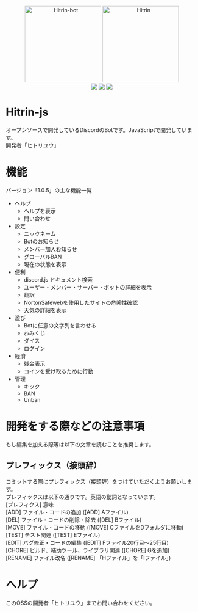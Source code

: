 <div align="center">
  <br>
  <img src="https://user-images.githubusercontent.com/89414334/145695368-bef31b6e-256d-4812-8156-382402e60fc7.png"alt="Hitrin-bot" width="200px">
  <img src="https://user-images.githubusercontent.com/89414334/153596103-4e5dbe22-928e-42d3-b4b3-325a31bc853b.png"alt="Hitrin" width="200px">

  <br>
  <img src="https://img.shields.io/github/stars/hitori-yuu/Hitorin-js?style=for-the-badge">
  <img src="https://img.shields.io/github/forks/hitori-yuu/Hitorin-js?style=for-the-badge">
  <img src="https://img.shields.io/github/issues/hitori-yuu/Hitorin-js?style=for-the-badge">
</div>

# Hitrin-js
オープンソースで開発しているDiscordのBotです。JavaScriptで開発しています。  
開発者「ヒトリユウ」

# 機能
バージョン「1.0.5」の主な機能一覧
- ヘルプ
    - ヘルプを表示
    - 問い合わせ
- 設定
    - ニックネーム
    - Botのお知らせ
    - メンバー加入お知らせ
    - グローバルBAN
    - 現在の状態を表示
- 便利
    - discord.js ドキュメント検索
    - ユーザー・メンバー・サーバー・ボットの詳細を表示
    - 翻訳
    - NortonSafewebを使用したサイトの危険性確認
    - 天気の詳細を表示
- 遊び
    - Botに任意の文字列を言わせる
    - おみくじ
    - ダイス
    - ログイン
- 経済
    - 残金表示
    - コインを受け取るために行動
- 管理
    - キック
    - BAN
    - Unban

# 開発をする際などの注意事項
もし編集を加える際等は以下の文章を読むことを推奨します。
## プレフィックス（接頭辞）
コミットする際にプレフィックス（接頭辞）をつけていただくようお願いします。  
プレフィックスは以下の通りです。英語の動詞となっています。  
[プレフィクス] 意味  
[ADD] ファイル・コードの追加 ([ADD] Aファイル)  
[DEL] ファイル・コードの削除・除去 ([DEL] Bファイル)  
[MOVE] ファイル・コードの移動 ([MOVE] CファイルをDフォルダに移動)  
[TEST] テスト関連 ([TEST] Eファイル)  
[EDIT] バグ修正・コードの編集 ([EDIT] Fファイル20行目～25行目)  
[CHORE] ビルド、補助ツール、ライブラリ関連 ([CHORE] Gを追加)  
[RENAME] ファイル改名 ([RENAME] 「Hファイル」を「Iファイル」)  

# ヘルプ
このOSSの開発者「ヒトリユウ」までお問い合わせください。
